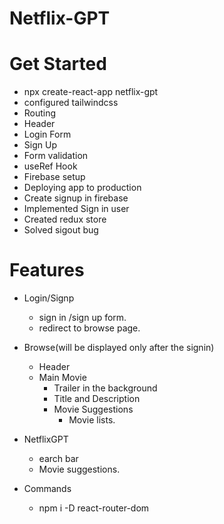 <!-- @format -->

# Netflix-GPT

# Get Started

- npx create-react-app netflix-gpt
- configured tailwindcss
- Routing
- Header
- Login Form
- Sign Up
- Form validation
- useRef Hook
- Firebase setup
- Deploying app to production
- Create signup in firebase
- Implemented Sign in user
- Created redux store
- Solved sigout bug

# Features

- Login/Signp

  - sign in /sign up form.
  - redirect to browse page.

- Browse(will be displayed only after the signin)

  - Header
  - Main Movie
    - Trailer in the background
    - Title and Description
    - Movie Suggestions
      - Movie lists.

- NetflixGPT

  - earch bar
  - Movie suggestions.

- Commands
  - npm i -D react-router-dom
